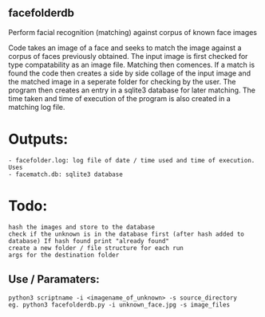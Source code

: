 ## facefolderdb

Perform facial recognition (matching) against corpus of known face images

Code takes an image of a face and seeks to match the image against a corpus
of faces previously obtained. The input image is first checked for type
compatability as an image file.  Matching then comences. If a match is found
the code then creates a side by side collage of the input image and the
matched image in a seperate folder for checking by the user. The program then creates an entry
in a sqlite3 database for later matching.  The time taken and time of execution
of the program is also created in a matching log file.

# Outputs: 
    - facefolder.log: log file of date / time used and time of execution. Uses  
    - facematch.db: sqlite3 database 


# Todo:   
    hash the images and store to the database 
    check if the unknown is in the database first (after hash added to database) If hash found print "already found"
    create a new folder / file structure for each run 
    args for the destination folder 


## Use / Paramaters:
    python3 scriptname -i <imagename_of_unknown> -s source_directory
    eg. python3 facefolderdb.py -i unknown_face.jpg -s image_files
